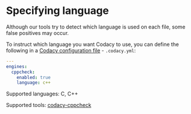 # Specifying language

Although our tools try to detect which language is used on each file, some false positives may occur.

To instruct which language you want Codacy to use, you can define the following in a [Codacy configuration file](codacy-configuration-file.md) - `.codacy.yml`:

```yaml
---
engines:
  cppcheck:
    enabled: true
    language: c++
```

Supported languages: C, C++

Supported tools: [<span class="skip-vale">codacy-cppcheck</span>](https://github.com/codacy/codacy-cppcheck)
